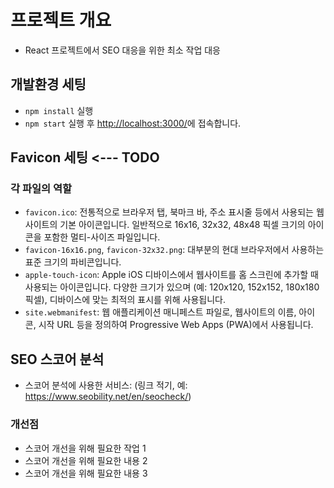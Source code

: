 # 프로젝트 개요

- React 프로젝트에서 SEO 대응을 위한 최소 작업 대응

## 개발환경 세팅

- `npm install` 실행
- `npm start` 실행 후 [http://localhost:3000/](http://localhost:3000/)에 접속합니다.

## Favicon 세팅 <--- TODO

### 각 파일의 역할

- `favicon.ico`: 전통적으로 브라우저 탭, 북마크 바, 주소 표시줄 등에서 사용되는 웹사이트의 기본 아이콘입니다. 일반적으로 16x16, 32x32, 48x48 픽셀 크기의 아이콘을 포함한 멀티-사이즈 파일입니다.
- `favicon-16x16.png`, `favicon-32x32.png`: 대부분의 현대 브라우저에서 사용하는 표준 크기의 파비콘입니다.
- `apple-touch-icon`: Apple iOS 디바이스에서 웹사이트를 홈 스크린에 추가할 때 사용되는 아이콘입니다. 다양한 크기가 있으며 (예: 120x120, 152x152, 180x180 픽셀), 디바이스에 맞는 최적의 표시를 위해 사용됩니다.
- `site.webmanifest`: 웹 애플리케이션 매니페스트 파일로, 웹사이트의 이름, 아이콘, 시작 URL 등을 정의하여 Progressive Web Apps (PWA)에서 사용됩니다.

## SEO 스코어 분석

- 스코어 분석에 사용한 서비스: (링크 적기, 예: https://www.seobility.net/en/seocheck/)

### 개선점

- 스코어 개선을 위해 필요한 작업 1
- 스코어 개선을 위해 필요한 내용 2
- 스코어 개선을 위해 필요한 내용 3
